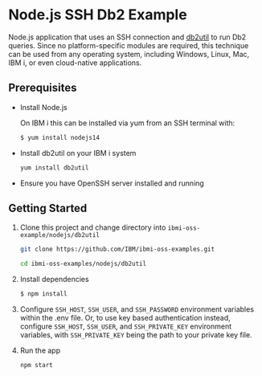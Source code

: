 # Node.js SSH Db2 Example

Node.js application that uses an SSH connection
and [db2util](https://github.com/IBM/ibmi-db2util) to run Db2 queries. Since no platform-specific modules are required, this technique can be used from any operating system, including Windows, Linux, Mac, IBM i, or even cloud-native applications.

## Prerequisites

- Install Node.js

    On IBM i this can be installed via yum from an SSH terminal with:

    ```bash
    $ yum install nodejs14
    ```

- Install db2util on your IBM i system

    ```bash
    yum install db2util
    ```

- Ensure you have OpenSSH server installed and running

## Getting Started

1) Clone this project and change directory into `ibmi-oss-example/nodejs/db2util`

    ```bash
    git clone https://github.com/IBM/ibmi-oss-examples.git

    cd ibmi-oss-examples/nodejs/db2util
    ```

2) Install dependencies

   ```bash
   $ npm install
   ```

3) Configure `SSH_HOST`, `SSH_USER`, and `SSH_PASSWORD` environment variables within the .env file. Or, to use key based authentication instead, configure `SSH_HOST`, `SSH_USER`, and `SSH_PRIVATE_KEY` environment variables, with `SSH_PRIVATE_KEY` being the path to your private key file.

4) Run the app
   
   ```bash
   npm start
   ```
